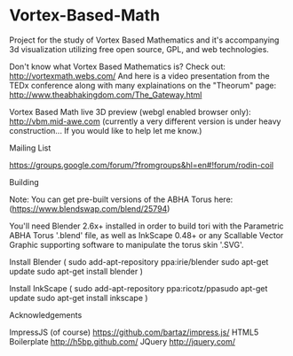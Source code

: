 Vortex-Based-Math
=================

Project for the study of Vortex Based Mathematics and it's accompanying 3d visualization utilizing free open source, GPL, and web technologies.

Don't know what Vortex Based Mathematics is? Check out: http://vortexmath.webs.com/ And here is a video presentation from the TEDx conference along with many explainations on the "Theorum" page: http://www.theabhakingdom.com/The_Gateway.html

Vortex Based Math live 3D preview (webgl enabled browser only): http://vbm.mid-awe.com (currently a very different version is under heavy construction... If you would like to help let me know.)

Mailing List

https://groups.google.com/forum/?fromgroups&hl=en#!forum/rodin-coil


Building

Note: You can get pre-built versions of the ABHA Torus here: (https://www.blendswap.com/blend/25794)

You'll need Blender 2.6x+ installed in order to build tori with the Parametric ABHA Torus '.blend' file, as well as InkScape 0.48+ or any Scallable Vector Graphic supporting software to manipulate the torus skin '.SVG'.

Install Blender (
sudo add-apt-repository ppa:irie/blender
sudo apt-get update
sudo apt-get install blender
)

Install InkScape (
sudo add-apt-repository ppa:ricotz/ppasudo 
apt-get update
sudo apt-get install inkscape
)


Acknowledgements

ImpressJS (of course) https://github.com/bartaz/impress.js/
HTML5 Boilerplate http://h5bp.github.com/
JQuery http://jquery.com/
